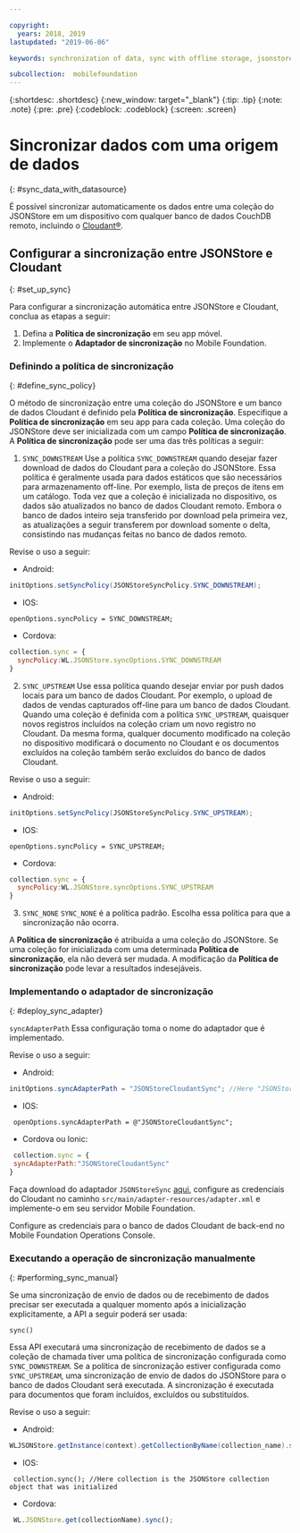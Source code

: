 ```yaml
---

copyright:
  years: 2018, 2019
lastupdated: "2019-06-06"

keywords: synchronization of data, sync with offline storage, jsonstore sync

subcollection:  mobilefoundation
---
```


{:shortdesc: .shortdesc}
{:new_window: target="_blank"}
{:tip: .tip}
{:note: .note}
{:pre: .pre}
{:codeblock: .codeblock}
{:screen: .screen}

# Sincronizar dados com uma origem de dados
{: #sync_data_with_datasource}

É possível sincronizar automaticamente os dados entre uma coleção do JSONStore em um dispositivo com qualquer banco de dados CouchDB remoto, incluindo o [Cloudant®](https://www.ibm.com/in-en/marketplace/database-management).

## Configurar a sincronização entre JSONStore e Cloudant
{: #set_up_sync}

Para configurar a sincronização automática entre JSONStore e Cloudant, conclua as etapas a seguir:

1. Defina a **Política de sincronização** em seu app móvel.
2. Implemente o **Adaptador de sincronização** no Mobile Foundation.

### Definindo a política de sincronização
{: #define_sync_policy}

O método de sincronização entre uma coleção do JSONStore e um banco de dados Cloudant é definido pela **Política de sincronização**. Especifique a **Política de sincronização** em seu app para cada coleção.
Uma coleção do JSONStore deve ser inicializada com um campo **Política de sincronização**. A **Política de sincronização** pode ser uma das três políticas a seguir:

1. `SYNC_DOWNSTREAM`
  Use a política `SYNC_DOWNSTREAM` quando desejar fazer download de dados do Cloudant para a coleção do JSONStore. Essa política é geralmente usada para dados estáticos que são necessários para armazenamento off-line. Por exemplo, lista de preços de itens em um catálogo. Toda vez que a coleção é inicializada no dispositivo, os dados são atualizados no banco de dados Cloudant remoto. Embora o banco de dados inteiro seja transferido por download pela primeira vez, as atualizações a seguir transferem por download somente o delta, consistindo nas mudanças feitas no banco de dados remoto.
  
Revise o uso a seguir:

   * Android:
  
   ```java
   initOptions.setSyncPolicy(JSONStoreSyncPolicy.SYNC_DOWNSTREAM);
   ```

   * IOS: 
  
   ```objc
   openOptions.syncPolicy = SYNC_DOWNSTREAM;
   ```

   * Cordova: 
  
   ```javascript
   collection.sync = {
     syncPolicy:WL.JSONStore.syncOptions.SYNC_DOWNSTREAM
  }
   ```

2. `SYNC_UPSTREAM`
  Use essa política quando desejar enviar por push dados locais para um banco de dados Cloudant. Por exemplo, o upload de dados de vendas capturados off-line para um banco de dados Cloudant. Quando uma coleção é definida com a política `SYNC_UPSTREAM`, quaisquer novos registros incluídos na coleção criam um novo registro no Cloudant. Da mesma forma, qualquer documento modificado na coleção no dispositivo modificará o documento no Cloudant e os documentos excluídos na coleção também serão excluídos do banco de dados Cloudant.

Revise o uso a seguir:

   * Android:
   ```java
   initOptions.setSyncPolicy(JSONStoreSyncPolicy.SYNC_UPSTREAM);
   ```

   * IOS:
   ```objc
   openOptions.syncPolicy = SYNC_UPSTREAM;
   ```

   * Cordova:
   ```javascript
   collection.sync = {
     syncPolicy:WL.JSONStore.syncOptions.SYNC_UPSTREAM
  }
   ```

3. `SYNC_NONE`
  `SYNC_NONE` é a política padrão. Escolha essa política para que a sincronização não ocorra.

A **Política de sincronização** é atribuída a uma coleção do JSONStore. Se uma coleção for inicializada com uma determinada **Política de sincronização**, ela não deverá ser mudada. A modificação da **Política de sincronização** pode levar a resultados indesejáveis.

### Implementando o adaptador de sincronização
{: #deploy_sync_adapter}

`syncAdapterPath`
Essa configuração toma o nome do adaptador que é implementado.

Revise o uso a seguir:

   * Android:
   ```java
   initOptions.syncAdapterPath = "JSONStoreCloudantSync"; //Here "JSONStoreCloudantSync" is the name of the adapter.
   ```

   * IOS:
   ```objc
    openOptions.syncAdapterPath = @"JSONStoreCloudantSync";
   ```

   * Cordova ou Ionic:
   ```javascript
    collection.sync = {
    syncAdapterPath:"JSONStoreCloudantSync"
  }
   ```

Faça download do adaptador `JSONStoreSync` [aqui](https://github.com/MobileFirst-Platform-Developer-Center/JSONStoreCloudantSync/), configure as credenciais do Cloudant no caminho `src/main/adapter-resources/adapter.xml` e implemente-o em seu servidor Mobile Foundation.

Configure as credenciais para o banco de dados Cloudant de back-end no Mobile Foundation Operations Console.

### Executando a operação de sincronização manualmente
{: #performing_sync_manual}

Se uma sincronização de envio de dados ou de recebimento de dados precisar ser executada a qualquer momento após a inicialização explicitamente, a API a seguir poderá ser usada:

`sync()`

Essa API executará uma sincronização de recebimento de dados se a coleção de chamada tiver uma política de sincronização configurada como `SYNC_DOWNSTREAM`. Se a política de sincronização estiver configurada como `SYNC_UPSTREAM`, uma sincronização de envio de dados do JSONStore para o banco de dados Cloudant será executada. A sincronização é executada para documentos que foram incluídos, excluídos ou substituídos.

Revise o uso a seguir: 

  * Android:
 ```java
 WLJSONStore.getInstance(context).getCollectionByName(collection_name).sync();
 ```

  * IOS:
 ```objc
  collection.sync(); //Here collection is the JSONStore collection object that was initialized
 ```

  * Cordova:
 ```javascript
  WL.JSONStore.get(collectionName).sync();
 ```
